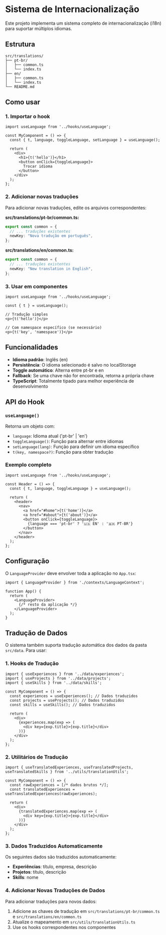 # Sistema de Internacionalização

Este projeto implementa um sistema completo de internacionalização (i18n) para suportar múltiplos idiomas.

## Estrutura

```
src/translations/
├── pt-br/
│   ├── common.ts
│   └── index.ts
├── en/
│   ├── common.ts
│   └── index.ts
└── README.md
```

## Como usar

### 1. Importar o hook

```tsx
import useLanguage from '../hooks/useLanguage';

const MyComponent = () => {
  const { t, language, toggleLanguage, setLanguage } = useLanguage();
  
  return (
    <div>
      <h1>{t('hello')}</h1>
      <button onClick={toggleLanguage}>
        Trocar idioma
      </button>
    </div>
  );
};
```

### 2. Adicionar novas traduções

Para adicionar novas traduções, edite os arquivos correspondentes:

**src/translations/pt-br/common.ts:**
```typescript
export const common = {
  // ... traduções existentes
  newKey: "Nova tradução em português",
};
```

**src/translations/en/common.ts:**
```typescript
export const common = {
  // ... traduções existentes
  newKey: "New translation in English",
};
```

### 3. Usar em componentes

```tsx
import useLanguage from '../hooks/useLanguage';

const { t } = useLanguage();

// Tradução simples
<p>{t('hello')}</p>

// Com namespace específico (se necessário)
<p>{t('key', 'namespace')}</p>
```

## Funcionalidades

- **Idioma padrão**: Inglês (en)
- **Persistência**: O idioma selecionado é salvo no localStorage
- **Toggle automático**: Alterna entre pt-br e en
- **Fallback**: Se uma chave não for encontrada, retorna a própria chave
- **TypeScript**: Totalmente tipado para melhor experiência de desenvolvimento

## API do Hook

### `useLanguage()`

Retorna um objeto com:

- `language`: Idioma atual ('pt-br' | 'en')
- `toggleLanguage()`: Função para alternar entre idiomas
- `setLanguage(lang)`: Função para definir um idioma específico
- `t(key, namespace?)`: Função para obter tradução

### Exemplo completo

```tsx
import useLanguage from '../hooks/useLanguage';

const Header = () => {
  const { t, language, toggleLanguage } = useLanguage();
  
  return (
    <header>
      <nav>
        <a href="#home">{t('home')}</a>
        <a href="#about">{t('about')}</a>
        <button onClick={toggleLanguage}>
          {language === 'pt-br' ? '🇺🇸 EN' : '🇧🇷 PT-BR'}
        </button>
      </nav>
    </header>
  );
};
```

## Configuração

O `LanguageProvider` deve envolver toda a aplicação no `App.tsx`:

```tsx
import { LanguageProvider } from './contexts/LanguageContext';

function App() {
  return (
    <LanguageProvider>
      {/* resto da aplicação */}
    </LanguageProvider>
  );
}
```

## Tradução de Dados

O sistema também suporta tradução automática dos dados da pasta `src/data`. Para usar:

### 1. Hooks de Tradução

```tsx
import { useExperiences } from '../data/experiences';
import { useProjects } from '../data/projects';
import { useSkills } from '../data/skills';

const MyComponent = () => {
  const experiences = useExperiences(); // Dados traduzidos
  const projects = useProjects(); // Dados traduzidos
  const skills = useSkills(); // Dados traduzidos
  
  return (
    <div>
      {experiences.map(exp => (
        <div key={exp.title}>{exp.title}</div>
      ))}
    </div>
  );
};
```

### 2. Utilitários de Tradução

```tsx
import { useTranslatedExperiences, useTranslatedProjects, useTranslatedSkills } from '../utils/translationUtils';

const MyComponent = () => {
  const rawExperiences = [/* dados brutos */];
  const translatedExperiences = useTranslatedExperiences(rawExperiences);
  
  return (
    <div>
      {translatedExperiences.map(exp => (
        <div key={exp.title}>{exp.title}</div>
      ))}
    </div>
  );
};
```

### 3. Dados Traduzidos Automaticamente

Os seguintes dados são traduzidos automaticamente:

- **Experiências**: título, empresa, descrição
- **Projetos**: título, descrição
- **Skills**: nome

### 4. Adicionar Novas Traduções de Dados

Para adicionar traduções para novos dados:

1. Adicione as chaves de tradução em `src/translations/pt-br/common.ts` e `src/translations/en/common.ts`
2. Atualize o mapeamento em `src/utils/translationUtils.ts`
3. Use os hooks correspondentes nos componentes 